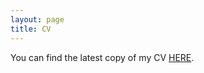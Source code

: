 ```yaml
---
layout: page
title: CV
---
```

You can find the latest copy of my CV [HERE](https://www.dropbox.com/scl/fi/ocxuba6k4o1owpxnvapmz/Donghyun_Kang_CV_Updated.pdf?rlkey=q7oce4vmstyxpewayb9vzow0b&st=4f19xbxh&raw=1).
